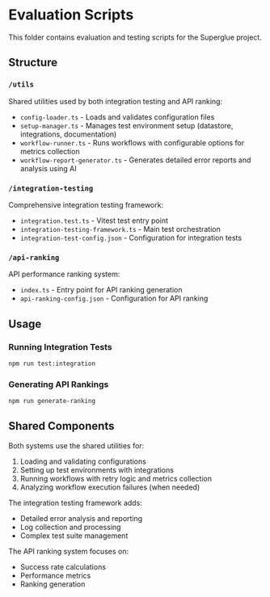 # Evaluation Scripts

This folder contains evaluation and testing scripts for the Superglue project.

## Structure

### `/utils`
Shared utilities used by both integration testing and API ranking:
- `config-loader.ts` - Loads and validates configuration files
- `setup-manager.ts` - Manages test environment setup (datastore, integrations, documentation)
- `workflow-runner.ts` - Runs workflows with configurable options for metrics collection
- `workflow-report-generator.ts` - Generates detailed error reports and analysis using AI

### `/integration-testing`
Comprehensive integration testing framework:
- `integration.test.ts` - Vitest test entry point
- `integration-testing-framework.ts` - Main test orchestration
- `integration-test-config.json` - Configuration for integration tests

### `/api-ranking`
API performance ranking system:
- `index.ts` - Entry point for API ranking generation
- `api-ranking-config.json` - Configuration for API ranking

## Usage

### Running Integration Tests
```bash
npm run test:integration
```

### Generating API Rankings
```bash
npm run generate-ranking
```

## Shared Components

Both systems use the shared utilities for:
1. Loading and validating configurations
2. Setting up test environments with integrations
3. Running workflows with retry logic and metrics collection
4. Analyzing workflow execution failures (when needed)

The integration testing framework adds:
- Detailed error analysis and reporting
- Log collection and processing
- Complex test suite management

The API ranking system focuses on:
- Success rate calculations
- Performance metrics
- Ranking generation 